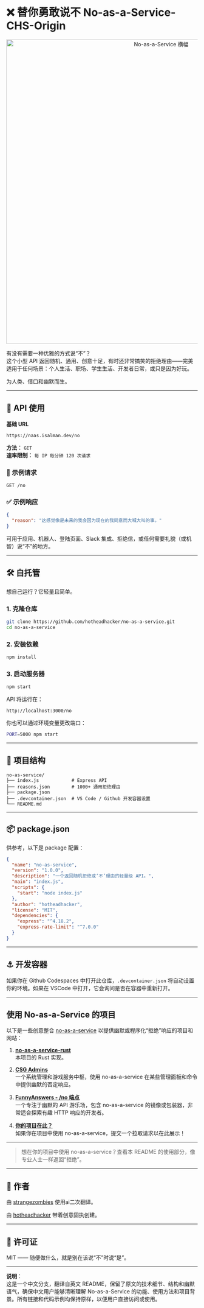 # ❌ 替你勇敢说不 No-as-a-Service-CHS-Origin

<p align="center">
  <img src="https://raw.githubusercontent.com/hotheadhacker/no-as-a-service/main/assets/imgs/naas-with-no-logo-bunny.png" width="800" alt="No-as-a-Service 横幅" width="70%"/>
</p>

有没有需要一种优雅的方式说“不”？  
这个小型 API 返回随机、通用、创意十足，有时还非常搞笑的拒绝理由——完美适用于任何场景：个人生活、职场、学生生活、开发者日常，或只是因为好玩。

为人类、借口和幽默而生。

---

## 🚀 API 使用

**基础 URL**  
```
https://naas.isalman.dev/no
```

**方法：** `GET`  
**速率限制：** `每 IP 每分钟 120 次请求`

### 🔄 示例请求
```http
GET /no
```

### ✅ 示例响应
```json
{
  "reason": "这感觉像是未来的我会因为现在的我同意而大喊大叫的事。"
}
```

可用于应用、机器人、登陆页面、Slack 集成、拒绝信，或任何需要礼貌（或机智）说“不”的地方。

---

## 🛠️ 自托管

想自己运行？它轻量且简单。

### 1. 克隆仓库
```bash
git clone https://github.com/hotheadhacker/no-as-a-service.git
cd no-as-a-service
```

### 2. 安装依赖
```bash
npm install
```

### 3. 启动服务器
```bash
npm start
```

API 将运行在：
```
http://localhost:3000/no
```

你也可以通过环境变量更改端口：
```bash
PORT=5000 npm start
```

---

## 📁 项目结构

```
no-as-service/
├── index.js            # Express API
├── reasons.json        # 1000+ 通用拒绝理由
├── package.json
├── .devcontainer.json  # VS Code / Github 开发容器设置
└── README.md
```

---

## 📦 package.json

供参考，以下是 package 配置：

```json
{
  "name": "no-as-service",
  "version": "1.0.0",
  "description": "一个返回随机拒绝或‘不’理由的轻量级 API。",
  "main": "index.js",
  "scripts": {
    "start": "node index.js"
  },
  "author": "hotheadhacker",
  "license": "MIT",
  "dependencies": {
    "express": "^4.18.2",
    "express-rate-limit": "^7.0.0"
  }
}
```

---

## ⚓ 开发容器

如果你在 Github Codespaces 中打开此仓库，`.devcontainer.json` 将自动设置你的环境。如果在 VSCode 中打开，它会询问是否在容器中重新打开。

---

## 使用 No-as-a-Service 的项目

以下是一些创意整合 [no-as-a-service](https://naas.isalman.dev/no) 以提供幽默或程序化“拒绝”响应的项目和网站：

1. **[no-as-a-service-rust](https://github.com/ZAZPRO/no-as-a-service-rust)**  
   本项目的 Rust 实现。

2. **[CSG Admins](https://csg-admins.de)**  
   一个系统管理和游戏服务中枢，使用 no-as-a-service 在某些管理面板和命令中提供幽默的否定响应。

3. **[FunnyAnswers - /no 端点](https://www.funnyanswers.lol/no)**  
   一个专注于幽默的 API 游乐场，包含 no-as-a-service 的镜像或包装器，非常适合探索有趣 HTTP 响应的开发者。

4. **[你的项目在此？](quare://github.com/YOUR_REPO)**  
   如果你在项目中使用 no-as-a-service，提交一个拉取请求以在此展示！

---

> 想在你的项目中使用 no-as-a-service？查看本 README 的使用部分，像专业人士一样返回“拒绝”。

---

## 👤 作者

由 [strangezombies](https://github.com/strangezombies) 使用ai二次翻译。

由 [hotheadhacker](https://github.com/hotheadhacker) 带着创意固执创建。

---

## 📄 许可证

MIT —— 随便做什么，就是别在该说“不”时说“是”。

---

**说明**：  
这是一个中文分支，翻译自英文 README，保留了原文的技术细节、结构和幽默语气，确保中文用户能够清晰理解 No-as-a-Service 的功能、使用方法和项目背景。所有链接和代码示例均保持原样，以便用户直接访问或使用。
